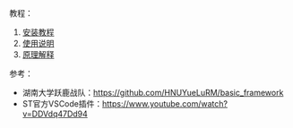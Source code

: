 教程：
1. [安装教程](how_to_install.md)
2. [使用说明](how_to_use.md)
3. [原理解释](how_it_works.md)

参考：
- 湖南大学跃鹿战队：https://github.com/HNUYueLuRM/basic_framework
- ST官方VSCode插件：https://www.youtube.com/watch?v=DDVdq47Dd94
